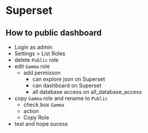 # Superset
## How to public dashboard
- Login as admin
- Settings > List Roles
- delete `Public` role
- edit `Gamma` role
    - add permisson
        - can explore json on Superset
        - can dashboard on Superset
        - all database access on all_database_access
- copy `Gamma` role and rename to `Public`
    - check box `Gamma`
    - action
    - Copy Role
- test and hope sucess